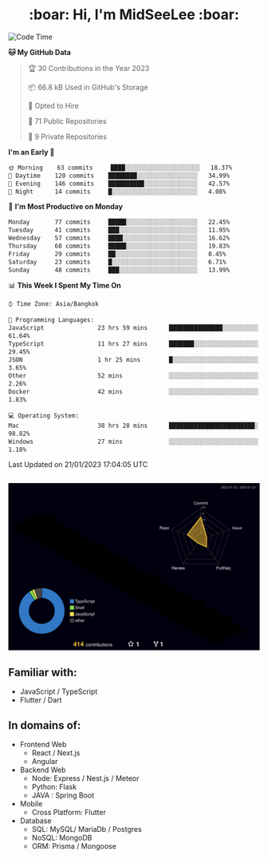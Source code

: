 <h1 align="center"> :boar: Hi, I'm MidSeeLee :boar:</h1>
 
<!--START_SECTION:waka-->
![Code Time](http://img.shields.io/badge/Code%20Time-155%20hrs%2036%20mins-blue)

**🐱 My GitHub Data** 

> 🏆 30 Contributions in the Year 2023
 > 
> 📦 66.8 kB Used in GitHub's Storage 
 > 
> 💼 Opted to Hire
 > 
> 📜 71 Public Repositories 
 > 
> 🔑 9 Private Repositories  
 > 
**I'm an Early 🐤** 

```text
🌞 Morning    63 commits     ████░░░░░░░░░░░░░░░░░░░░░   18.37% 
🌆 Daytime    120 commits    ████████░░░░░░░░░░░░░░░░░   34.99% 
🌃 Evening    146 commits    ██████████░░░░░░░░░░░░░░░   42.57% 
🌙 Night      14 commits     █░░░░░░░░░░░░░░░░░░░░░░░░   4.08%

```
📅 **I'm Most Productive on Monday** 

```text
Monday       77 commits     █████░░░░░░░░░░░░░░░░░░░░   22.45% 
Tuesday      41 commits     ███░░░░░░░░░░░░░░░░░░░░░░   11.95% 
Wednesday    57 commits     ████░░░░░░░░░░░░░░░░░░░░░   16.62% 
Thursday     68 commits     █████░░░░░░░░░░░░░░░░░░░░   19.83% 
Friday       29 commits     ██░░░░░░░░░░░░░░░░░░░░░░░   8.45% 
Saturday     23 commits     █░░░░░░░░░░░░░░░░░░░░░░░░   6.71% 
Sunday       48 commits     ███░░░░░░░░░░░░░░░░░░░░░░   13.99%

```


📊 **This Week I Spent My Time On** 

```text
⌚︎ Time Zone: Asia/Bangkok

💬 Programming Languages: 
JavaScript               23 hrs 59 mins      ███████████████░░░░░░░░░░   61.64% 
TypeScript               11 hrs 27 mins      ███████░░░░░░░░░░░░░░░░░░   29.45% 
JSON                     1 hr 25 mins        █░░░░░░░░░░░░░░░░░░░░░░░░   3.65% 
Other                    52 mins             ░░░░░░░░░░░░░░░░░░░░░░░░░   2.26% 
Docker                   42 mins             ░░░░░░░░░░░░░░░░░░░░░░░░░   1.83%

💻 Operating System: 
Mac                      38 hrs 28 mins      ████████████████████████░   98.82% 
Windows                  27 mins             ░░░░░░░░░░░░░░░░░░░░░░░░░   1.18%

```


 Last Updated on 21/01/2023 17:04:05 UTC
<!--END_SECTION:waka-->

##

![](./profile-3d-contrib/profile-night-rainbow.svg)

## Familiar with:
- JavaScript / TypeScript
- Flutter / Dart

## In domains of:
- Frontend Web
  - React / Next.js
  - Angular
- Backend Web
  - Node: Express / Nest.js / Meteor
  - Python: Flask
  - JAVA : Spring Boot
- Mobile
  - Cross Platform: Flutter
- Database
  - SQL: MySQL/ MariaDb / Postgres
  - NoSQL: MongoDB
  - ORM: Prisma / Mongoose

